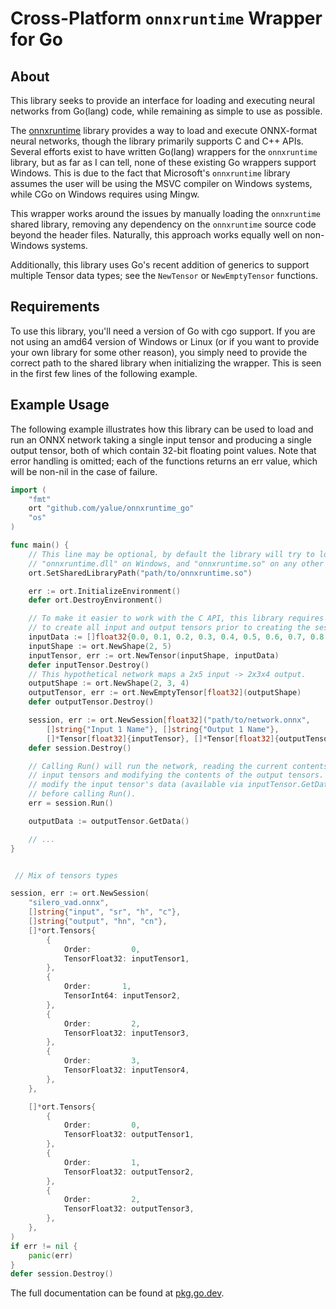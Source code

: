 Cross-Platform `onnxruntime` Wrapper for Go
===========================================

About
-----

This library seeks to provide an interface for loading and executing neural
networks from Go(lang) code, while remaining as simple to use as possible.

The [onnxruntime](https://github.com/microsoft/onnxruntime) library provides a
way to load and execute ONNX-format neural networks, though the library
primarily supports C and C++ APIs.  Several efforts exist to have written
Go(lang) wrappers for the `onnxruntime` library, but as far as I can tell, none
of these existing Go wrappers support Windows. This is due to the fact that
Microsoft's `onnxruntime` library assumes the user will be using the MSVC
compiler on Windows systems, while CGo on Windows requires using Mingw.

This wrapper works around the issues by manually loading the `onnxruntime`
shared library, removing any dependency on the `onnxruntime` source code beyond
the header files.  Naturally, this approach works equally well on non-Windows
systems.

Additionally, this library uses Go's recent addition of generics to support
multiple Tensor data types; see the `NewTensor` or `NewEmptyTensor` functions.

Requirements
------------

To use this library, you'll need a version of Go with cgo support.  If you are
not using an amd64 version of Windows or Linux (or if you want to provide your
own library for some other reason), you simply need to provide the correct path
to the shared library when initializing the wrapper.  This is seen in the first
few lines of the following example.


Example Usage
-------------

The following example illustrates how this library can be used to load and run
an ONNX network taking a single input tensor and producing a single output
tensor, both of which contain 32-bit floating point values.  Note that error
handling is omitted; each of the functions returns an err value, which will be
non-nil in the case of failure.

```go
import (
    "fmt"
    ort "github.com/yalue/onnxruntime_go"
    "os"
)

func main() {
    // This line may be optional, by default the library will try to load
    // "onnxruntime.dll" on Windows, and "onnxruntime.so" on any other system.
    ort.SetSharedLibraryPath("path/to/onnxruntime.so")

    err := ort.InitializeEnvironment()
    defer ort.DestroyEnvironment()

    // To make it easier to work with the C API, this library requires the user
    // to create all input and output tensors prior to creating the session.
    inputData := []float32{0.0, 0.1, 0.2, 0.3, 0.4, 0.5, 0.6, 0.7, 0.8, 0.9}
    inputShape := ort.NewShape(2, 5)
    inputTensor, err := ort.NewTensor(inputShape, inputData)
    defer inputTensor.Destroy()
    // This hypothetical network maps a 2x5 input -> 2x3x4 output.
    outputShape := ort.NewShape(2, 3, 4)
    outputTensor, err := ort.NewEmptyTensor[float32](outputShape)
    defer outputTensor.Destroy()

    session, err := ort.NewSession[float32]("path/to/network.onnx",
        []string{"Input 1 Name"}, []string{"Output 1 Name"},
        []*Tensor[float32]{inputTensor}, []*Tensor[float32]{outputTensor})
    defer session.Destroy()

    // Calling Run() will run the network, reading the current contents of the
    // input tensors and modifying the contents of the output tensors. Simply
    // modify the input tensor's data (available via inputTensor.GetData())
    // before calling Run().
    err = session.Run()

    outputData := outputTensor.GetData()

    // ...
}
```


```go

 // Mix of tensors types

session, err := ort.NewSession(
    "silero_vad.onnx",
    []string{"input", "sr", "h", "c"},
    []string{"output", "hn", "cn"},
    []*ort.Tensors{
        {
            Order:         0,
            TensorFloat32: inputTensor1,
        },
        {
            Order:       1,
            TensorInt64: inputTensor2,
        },
        {
            Order:         2,
            TensorFloat32: inputTensor3,
        },
        {
            Order:         3,
            TensorFloat32: inputTensor4,
        },
    },

    []*ort.Tensors{
        {
            Order:         0,
            TensorFloat32: outputTensor1,
        },
        {
            Order:         1,
            TensorFloat32: outputTensor2,
        },
        {
            Order:         2,
            TensorFloat32: outputTensor3,
        },
    },
)
if err != nil {
    panic(err)
}
defer session.Destroy()

```

The full documentation can be found at [pkg.go.dev](https://pkg.go.dev/github.com/yalue/onnxruntime_go).

